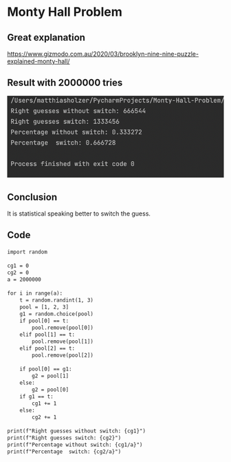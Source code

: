 # Monty Hall Problem
## Great explanation
https://www.gizmodo.com.au/2020/03/brooklyn-nine-nine-puzzle-explained-monty-hall/

## Result with 2000000 tries
![result](result.png)
## Conclusion
It is statistical speaking better to switch the guess.
## Code
```
import random

cg1 = 0
cg2 = 0
a = 2000000

for i in range(a):
    t = random.randint(1, 3)
    pool = [1, 2, 3]
    g1 = random.choice(pool)
    if pool[0] == t:
        pool.remove(pool[0])
    elif pool[1] == t:
        pool.remove(pool[1])
    elif pool[2] == t:
        pool.remove(pool[2])

    if pool[0] == g1:
        g2 = pool[1]
    else:
        g2 = pool[0]
    if g1 == t:
        cg1 += 1
    else:
        cg2 += 1

print(f"Right guesses without switch: {cg1}")
print(f"Right guesses switch: {cg2}")
print(f"Percentage without switch: {cg1/a}")
print(f"Percentage  switch: {cg2/a}")
```